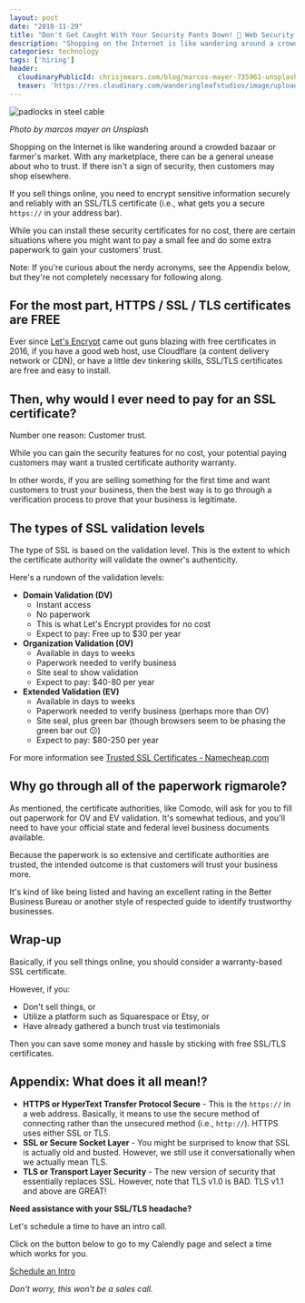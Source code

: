 ```yaml
---
layout: post
date: "2018-11-29"
title: "Don't Get Caught With Your Security Pants Down! 👖 Web Security Made Easy! 🔐"
description: "Shopping on the Internet is like wandering around a crowded bazaar or farmer's market. While you can install these security certificates for no cost, there are certain situations where you might want to pay a small fee and do some extra paperwork to gain your customers' trust."
categories: technology
tags: ['hiring']
header:
  cloudinaryPublicId: chrisjmears.com/blog/marcos-mayer-735961-unsplash.jpg
  teaser: 'https://res.cloudinary.com/wanderingleafstudios/image/upload/b_auto,c_pad,g_center,h_630,w_1200/v1537890988/chrisjmears.com/blog/marcos-mayer-735961-unsplash.jpg'
---
```


![padlocks in steel cable](https://res.cloudinary.com/wanderingleafstudios/image/upload/v1543511037/chrisjmears.com/blog/marcos-mayer-735961-unsplash.jpg)

<div class="text-right text-gray-500 text-sm mb-6">
  <em>Photo by marcos mayer on Unsplash</em>
</div>

Shopping on the Internet is like wandering around a crowded bazaar or farmer's market. With any marketplace, there can be a general unease about who to trust. If there isn't a sign of security, then customers may shop elsewhere.

If you sell things online, you need to encrypt sensitive information securely and reliably with an SSL/TLS certificate (i.e., what gets you a secure `https://` in your address bar).

While you can install these security certificates for no cost, there are certain situations where you might want to pay a small fee and do some extra paperwork to gain your customers' trust.

Note: If you're curious about the nerdy acronyms, see the Appendix below, but they're not completely necessary for following along.

## For the most part, HTTPS / SSL / TLS certificates are FREE

Ever since [Let's Encrypt](https://letsencrypt.org/) came out guns blazing with free certificates in 2016, if you have a good web host, use Cloudflare (a content delivery network or CDN), or have a little dev tinkering skills, SSL/TLS certificates are free and easy to install.

## Then, why would I ever need to pay for an SSL certificate?

Number one reason: Customer trust.

While you can gain the security features for no cost, your potential paying customers may want a trusted certificate authority warranty.

In other words, if you are selling something for the first time and want customers to trust your business, then the best way is to go through a verification process to prove that your business is legitimate.

## The types of SSL validation levels

The type of SSL is based on the validation level. This is the extent to which the certificate authority will validate the owner's authenticity.

Here's a rundown of the validation levels:

* **Domain Validation (DV)**
    * Instant access
    * No paperwork
    * This is what Let's Encrypt provides for no cost
    * Expect to pay: Free up to $30 per year
* **Organization Validation (OV)**
    * Available in days to weeks
    * Paperwork needed to verify business
    * Site seal to show validation
    * Expect to pay: $40-80 per year
* **Extended Validation (EV)**
    * Available in days to weeks
    * Paperwork needed  to verify business (perhaps more than OV)
    * Site seal, plus green bar (though browsers seem to be phasing the green bar out 😕)
    * Expect to pay: $80-250 per year

For more information see [Trusted SSL Certificates - Namecheap.com](https://www.namecheap.com/security/ssl-certificates/)

## Why go through all of the paperwork rigmarole?

As mentioned, the certificate authorities, like Comodo, will ask for you to fill out paperwork for OV and EV validation. It's somewhat tedious, and you'll need to have your official state and federal level business documents available.

Because the paperwork is so extensive and certificate authorities are trusted, the intended outcome is that customers will trust your business more.

It's kind of like being listed and having an excellent rating in the Better Business Bureau or another style of respected guide to identify trustworthy businesses.

## Wrap-up

Basically, if you sell things online, you should consider a warranty-based SSL certificate.

However, if you:

* Don't sell things, or
* Utilize a platform such as Squarespace or Etsy, or
* Have already gathered a bunch trust via testimonials

Then you can save some money and hassle by sticking with free SSL/TLS certificates.

## Appendix: What does it all mean!?

* **HTTPS or HyperText Transfer Protocol Secure** - This is the `https://` in a web address. Basically, it means to use the secure method of connecting rather than the unsecured method (i.e., `http://`). HTTPS uses either SSL or TLS.
*  **SSL or Secure Socket Layer** - You might be surprised to know that SSL is actually old and busted. However, we still use it conversationally when we actually mean TLS.
* **TLS or Transport Layer Security** - The new version of security that essentially replaces SSL. However, note that TLS v1.0 is BAD. TLS v1.1 and above are GREAT!

<div class="text-center mt-10 border bg-gray-100 p-6">
  <p>
    <strong class="text-2xl">Need assistance with your SSL/TLS headache?</strong>
  </p>
  <p>
    Let's schedule a time to have an intro call.
  </p>
  <p>
    Click on the button below to go to my Calendly page and select a time which works for you.
  </p>
  <p>
    <a href="https://calendly.com/chrisjmears/website-woes-intro" class="js-event-track bg-green-700 border-2 border-white hover:bg-green-500 font-semibold py-3 px-5 rounded shadow-md hover:shadow-none text-2xl inline-block no-underline">
      <span class="text-white">Schedule an Intro</span>
    </a>
  </p>
  <p>
    <em class="text-base">Don't worry, this won't be a sales call.</em>
  </p>
</div>
